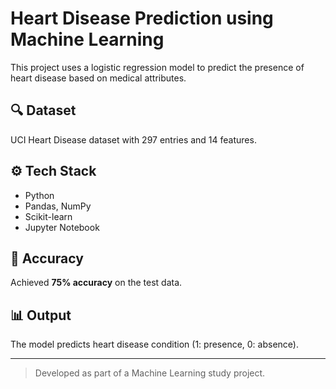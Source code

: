 # Heart Disease Prediction using Machine Learning

This project uses a logistic regression model to predict the presence of heart disease based on medical attributes.

## 🔍 Dataset
UCI Heart Disease dataset with 297 entries and 14 features.

## ⚙️ Tech Stack
- Python
- Pandas, NumPy
- Scikit-learn
- Jupyter Notebook

## 🎯 Accuracy
Achieved **75% accuracy** on the test data.

## 📊 Output
The model predicts heart disease condition (1: presence, 0: absence).

---

> Developed as part of a Machine Learning study project.
